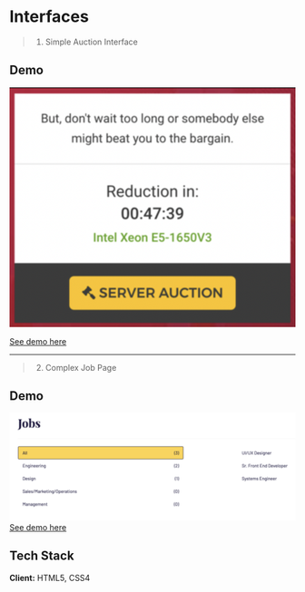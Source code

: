 # Interfaces

> 1. Simple Auction Interface


## Demo
![](https://raw.githubusercontent.com/LujiAnna/end-of-field-challenge/master/img/interface02.png)

[See demo here](https://lujianna.github.io/end-of-field-challenge/)

***********

> 2. Complex Job Page

## Demo
![](https://raw.githubusercontent.com/LujiAnna/end-of-field-challenge/master/img/interface06.png)
[See demo here](https://lujianna.github.io/end-of-field-challenge/job.html)

## Tech Stack

**Client:** HTML5, CSS4
